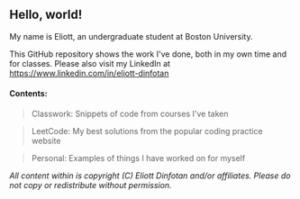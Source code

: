 ## Hello, world!

My name is Eliott, an undergraduate student at Boston University.

This GitHub repository shows the work I've done, both in my own time and for classes.
Please also visit my LinkedIn at https://www.linkedin.com/in/eliott-dinfotan

#### Contents:
> Classwork: Snippets of code from courses I've taken

> LeetCode: My best solutions from the popular coding practice website

> Personal: Examples of things I have worked on for myself

*All content within is copyright (C) Eliott Dinfotan and/or affiliates. Please do not copy or redistribute without permission.*
